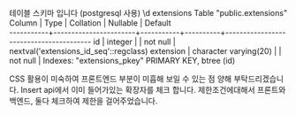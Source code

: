테이블 스키마 입니다 (postgresql 사용)
\d extensions
                                     Table "public.extensions"
  Column   |         Type          | Collation | Nullable |                Default                 
-----------+-----------------------+-----------+----------+----------------------------------------
 id        | integer               |           | not null | nextval('extensions_id_seq'::regclass)
 extension | character varying(20) |           | not null | 
Indexes:
    "extensions_pkey" PRIMARY KEY, btree (id)


CSS 활용이 미숙하여 프론트엔드 부분이 미흡해 보일 수 있는 점 양해 부탁드리겠습니다.
Insert api에서 이미 들어가있는 확장자를 체크 합니다.
제한조건에대해서 프론트와 백엔드, 둘다 체크하여 제한을 걸어주었습니다.
